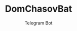 ---
layout:	post
title:	DomChasovBat
subtitle: Telegram Bot
category: project
image: bot_dom_chasov.jpg
tags: others
---